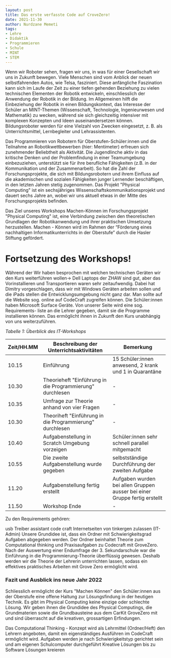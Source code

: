 ```yaml
--- 
layout: post
title: Das erste verfasste Code auf CroveZero!
date: 2021-11-30
author: Nurdzane Memeti
tags: 
- Lehre
- Didaktik
- Programmieren
- Schule
- MINT
- STEM
---
```


Wenn wir Roboter sehen, fragen wir uns, in was für einer Gesellschaft wir uns in Zukunft bewegen. Viele Menschen sind vom Anblick der neuen selbstfahrenden Autos, wie Telsa, fasziniert. Diese anfängliche Faszination kann sich im Laufe der Zeit zu einer tiefen gehenden Beziehung zu vielen technischen Elementen der Robotik entwickeln, einschliesslich der Anwendung der Robotik in der Bildung. Im Allgemeinen hilft die Einbeziehung der Robotik in einen Bildungskontext, das Interesse der Schüler an MINT-Themen (Wissenschaft, Technologie, Ingenieurwesen und Mathematik) zu wecken, während sie sich gleichzeitig intensiver mit komplexen Konzepten und Ideen auseinandersetzen können. Bildungsroboter werden für eine Vielzahl von Zwecken eingesetzt, z. B. als Unterrichtsmittel, Lernbegleiter und Lehrassistenten.

Das Programmieren von Robotern für Oberstufen-Schüler:innen und die Teilnahme an Robotikwettbewerben (hier: Mentimeter) erfreuen sich zunehmender Beliebtheit als Aktivität. Die Jugendlinche aktiv in das kritische Denken und der Problemfindung in einer Teamumgebung einbezuziehen, unterstützt sie für ihre berufliche Fähigkeiten (z.B. in der Kommunikation und der Zusammenarbeit). So hat die Zahl der Forschungsprojekte, die sich mit Bildungsrobotern und ihrem Einfluss auf die akademischen und sozialen Fähigkeiten junger Lernender beschäftigen, in den letzten Jahren stetig zugenommen. Das Projekt "Physical Computing" ist ein sechsjähriges Wissenschaftskommunikationsprojekt und dauert sechs Jahre an, wobei wir uns aktuell etwas in der Mitte des Forschungsprojekts befinden.

Das Ziel unseres Workshops Machen-Können im Forschungsprojekt "Physical Computing" ist, eine Verbindung zwischen den theoretischen Grundlagen der Robotikanwendung und ihrer praktischen Umsetzung herzustellen. Machen - Können wird im Rahmen der “Förderung eines nachhaltigen Informatikunterrichts in der Oberstufe” durch die Hasler Stiftung gefördert.

# Fortsetzung des Workshops!

Während der Wir haben besprochen mit welchen technischen Geräten wir den Kurs weiterführen wollen-> Dell Laptops der ZHAW sind gut, aber das Vorinstallieren und Transportieren waren sehr zeitaufwendig. Dabei hat Dimitry vorgeschlagen, dass wir mit Windows Geräten arbeiten sollen und die iPads stellen die Entwicklungsumgebung nicht ganz dar. Man sollte auf die Website sog. online auf CodeCraft zugreifen können.
Die Schüler:innen haben Microsoft Surface Geräte. Von unserer Seite wird eine sog. Requirements- liste an die Lehrer gegeben, damit sie die Programme installieren können. Das ermöglicht ihnen in Zukunft den Kurs unabhängig von uns weiterzuführen.

 *Tabelle 1: Überblick des IT-Workshops* 

| Zeit/HH.MM |Beschreibung der Unterrichtsaktivitäten | Bemerkung|
| ------------- | ------------- |------------- | 
| 10.15| Einführung |15 Schüler:innen anwesend, 2 krank und 1 in Quarantäne |
| 10.30 | Theorieheft "Einführung in die Programmierung" durchlesen  | - |
| 10.35  | Umfrage zur Theorie anhand von vier Fragen | - |
| 10.30 | Theoriheft "Einführung in die Programmierung" durchlesen  | - |
| 10.40 | Aufgabenstellung in Scratch Umgebung vorzeigen | Schüler:innen sehr schnell parallel mitgemacht|
| 10.55 | Die zweite Aufgabenstellung wurde gegeben | selbstständige Durchführung der zweiten Aufgabe |
| 11.20 | Aufgabenstellung fertig erstellt  | Aufgaben wurden bei allen Gruppen ausser bei einer Gruppe fertig erstellt |
| 11.50| Workshop Ende | - |


Zu den Requirements gehören:

usb Treiber
assistant code craft
Internetseiten von tinkergen zulassen (IT-Admin)
Unsere Grundidee ist, dass ein Ordner mit Schwierigkeitsgrad Aufgaben abgegeben werden. Der Ordner beinhaltet Theorie zum Computational thinking und Praxisaufgaben zu Codecraft mit GroveZero. Nach der Auswertung einer Endumfrage der 3. Sekundarschule war die Einführung in die Programmierung-Theorie überflüssig gewesen. Deshalb werden wir die Theorie der Lehrerin unterrichten lassen, sodass ein effektives praktisches Arbeiten mit Grove Zero ermöglicht wird.


### Fazit und Ausblick ins neue Jahr 2022

Schliesslich ermöglicht der Kurs "Machen Können" den Schüler:innen aus der Oberstufe eine offene Haltung zur Lösungsfindung in der heutigen Technik. Es gibt im Physical Computing keine einzige oder schlechte Lösung. Wir geben ihnen die Grundidee des Physical Computings, die Grundmaterien sowie die Grundbausteine aus dem CarKit GroveZero mit und sind überrascht auf die kreativen, grossartigen Erfindungen.

Das Computational Thinking - Konzept wird als Lehrmittel (Ordner/Heft) den Lehrern angeboten, damit ein eigenständiges Ausführen im CodeCraft ermöglicht wird.
Aufgaben werden je nach Schwierigkeitstyp gerichtet sein und am eigenen Schulcomputer durchgeführt
Kreative Lösungen bis zu Software Lösungen kreieren


